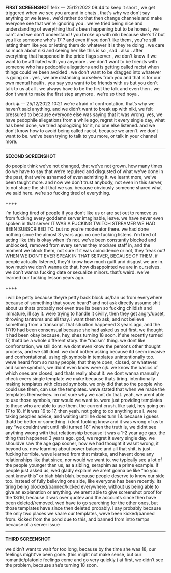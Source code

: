 **FIRST SCREENSHOT**
felix — 25/12/2022 09:44
to keep it short , we get triggered when we see you around in chats , that's why we don't say anything or we leave . we'd rather do that then change channels and make everyone see that we're ignoring you . we've tried being nice and understanding of everything that's been happening but  to be honest , we can't and we don't understand ! you broke up with niki because she's 17 but you like someone who's 17 ? and even if you don't like them , you're still letting them like you or letting them do  whatever it is they're doing . we care so much about niki and seeing her like this is so , sad . also . after everything that happened in the pride flags server , we don't know if we want to be affiliated with you anymore . we don't want to be friends with someone who has pedophile allegations and is getting called racist when things could've been avoided . we don't want to be dragged into whatever is going on . yes , we are distancing ourselves from you and that is for our own mental health . you say you want to be friends with us but you don't talk to us at all . we always have to be the first the talk and even then . we don't want to make the first step anymore . we're so tired noya .

dork ◈ — 25/12/2022 10:21
we’re afraid of confrontation, that’s why we haven’t said anything. and we didn’t want to break up with niki, we felt pressured to because everyone else was saying that it was wrong. yes, we have pedophile allegations from a while ago, regret it every single day, what has been done, we tried apologizing for it, no one else listened. and we don’t know how to avoid being called racist, because we aren’t. we don’t want to be. we’ve been trying to talk to you more, or talk in your channel more.

***

**SECOND SCREENSHOT**

do people think we’ve not changed, that we’ve not grown. how many times do we have to say that we’re repulsed and disgusted of what we’ve done in the past, that we’re ashamed of even admitting it. we learnt more, we’ve been taught more.
and now we don’t trust anybody, not even in this server, to not share the shit that we say. because obviously someone shared what we said here.
we’re so fucking tired of everything.

++++

i’m fucking tired of people if you don’t like us or are set out to remove us from fucking every goddamn server imaginable, leave.
we have never even spoken in that server
IT WAS A FUCKING TWITCH STREAMER WE HAD BEEN SUBSCRIBED TO.
but no
you’re moderator there.
we had done nothing since the almost 3 years ago.
no one fucking listens.
i’m tired
of acting like this is okay when it’s not.
we’ve been constantly blocked and unblocked, removed from every server they mod/are staff in, and the moment we block them, not sure if it was coincidence or not, they freak out!
WHEN WE DON’T EVER SPEAK IN THAT SERVER, BECAUSE OF THEM.
if people actually listened, they’d know how much guilt and disgust we are in.
how much we don’t wanna do that, how disappointed we are in ourselves.
we don’t wanna fucking date or sexualize minors. that’s weird. we’ve learned our fucking lesson years ago.

++++

i will be petty because theyre petty back
block us/ban us from everywhere because of something that youve heard? and not ask directly
assume shit about us thats probably not even true
its been so fucking childish and immature, ill say it.
were trying to handle it civilly, then they get angry/upset, throwing tantrums and all thay.
i want them to ask, and not believe something from a transcript.
that situation happened 3 years ago, and the 17/19 had been consensual because she had asked us out first. we thought it had been okay because, hey, shes turning 18 soon. if she recently turned 17, thatd be a whole different story.
the “racism” thing. we dont like confrontation, we still dont. we dont even know the persons other thought process, and we still dont. we dont bother asking because itd seem invasive and confrontational.
using cjk symbols in templates unintentionally too. weve heard from so many people, that theyre open, closed, or whatever. and some symbols, we didnt even know were cjk. we know the basics of which ones are closed, and thats really about it. we dont wanna manually check every single template we make because thats tiring.
intentionally making templates with closed symbols.
we only did that so the people who could use them, can use the templates. weve stated that when we made the templates themselves. im not sure why we cant do that. yeah, we arent able to use those symbols, nor would we want to. were just providing templates to those who are able to use them.
the current crush.
like said, hes going on 17 to 18. if it was 16 to 17, then yeah. not going to do anything at all. were taking peoples advice, and waiting until he does turn 18. because i guess thatd be better or something. i dont fucking know
and it was wrong of us to say “we couldnt wait until niki turned 18” when the truth is, we didnt see anything wrong with that relationship because it was a 1-2 year age gap.
the thing that happened 3 years ago. god, we regret it every single day. we shouldve saw the age gap sooner, how we had thought it wasnt wrong, it beyond us. now learning about power balance and all that shit, is just. fucking horrible. weve learned from that mistake, and havent done any relationships like that since, nor would we want to. we typically see a lot of the people younger than us, as a sibling, seraphim as a prime example.
if people just asked us, wed gladly explain! we arent gonna be like “no you cant know this” or blah blah blah. because people deserve to know our side too. instead of fully believing one side, like everyone has been recently.
its tiring being blocked/banned/kicked everywhere, without us being able to give an explanation or anything.
we arent able to give screenshot proof for the 13/16, because it was over quotev and the accounts since then have been deleted/removed.
wed have to go searching for the other ones, but those templates have since then deleted probably.
i say probably because the only two places we share our templates, weve been kicked/banned from.
kicked from the pond due to this, and banned from intro temps because of a server issue

***

**THIRD SCREENSHOT**

we didn’t want to wait for too long, because by the time she was 18, our feelings might’ve been gone. (this might not make sense, but our romantic/platonic feelings come and go very quickly.) at first, we didn’t see the problem, because she’s turning 18 soon.